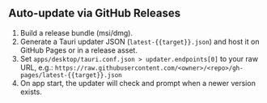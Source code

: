 

## Auto-update via GitHub Releases
1. Build a release bundle (msi/dmg).
2. Generate a Tauri updater JSON (`latest-{{target}}.json`) and host it on GitHub Pages or in a release asset.
3. Set `apps/desktop/tauri.conf.json > updater.endpoints[0]` to your raw URL, e.g.:
   `https://raw.githubusercontent.com/<owner>/<repo>/gh-pages/latest-{{target}}.json`
4. On app start, the updater will check and prompt when a newer version exists.

